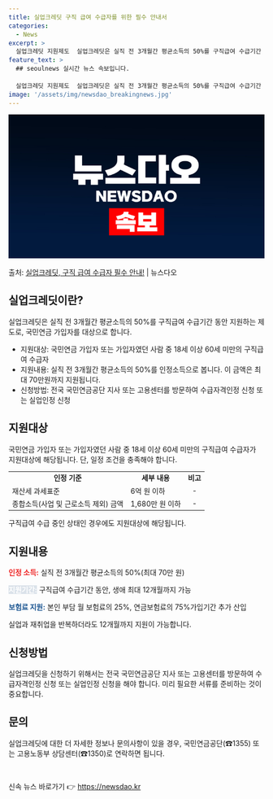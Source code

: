 ```yaml
---
title: 실업크레딧 구직 급여 수급자를 위한 필수 안내서
categories:
  - News
excerpt: >
  실업크레딧 지원제도  실업크레딧은 실직 전 3개월간 평균소득의 50%를 구직급여 수급기간 동안 지원하는 제도…
feature_text: >
  ## seoulnews 실시간 뉴스 속보입니다.

  실업크레딧 지원제도  실업크레딧은 실직 전 3개월간 평균소득의 50%를 구직급여 수급기간 동안 지원하는 제도…
image: '/assets/img/newsdao_breakingnews.jpg'
---
```


![뉴스다오 속보](/assets/img/newsdao_breakingnews.jpg)

<p>출처: <a href="https://newsdao.kr/4684" rel="dofollow">실업크레딧, 구직 급여 수급자 필수 안내!</a> | 뉴스다오</p>

<h2 data-ke-size="size26">실업크레딧이란?</h2>
<p data-ke-size="size16">실업크레딧은 실직 전 3개월간 평균소득의 50%를 구직급여 수급기간 동안 지원하는 제도로, 국민연금 가입자를 대상으로 합니다.</p>
<ul>
  <li>지원대상: 국민연금 가입자 또는 가입자였던 사람 중 18세 이상 60세 미만의 구직급여 수급자</li>
  <li>지원내용: 실직 전 3개월간 평균소득의 50%를 인정소득으로 봅니다. 이 금액은 최대 70만원까지 지원됩니다.</li>
  <li>신청방법: 전국 국민연금공단 지사 또는 고용센터를 방문하여 수급자격인정 신청 또는 실업인정 신청</li>
</ul>
<h2 data-ke-size="size26">지원대상</h2>
<p data-ke-size="size16">국민연금 가입자 또는 가입자였던 사람 중 18세 이상 60세 미만의 구직급여 수급자가 지원대상에 해당됩니다. 단, 일정 조건을 충족해야 합니다.</p>
<table>
  <tr>
    <td style="text-align: center; height: 17px;"><b>인정 기준</b></td>
    <td style="text-align: center; height: 17px;"><b>세부 내용</b></td>
    <td style="text-align: center; height: 17px;"><b>비고</b></td>
  </tr>
  <tr>
    <td style="text-align: left;">재산세 과세표준</td>
    <td style="text-align: left;">6억 원 이하</td>
    <td style="text-align: center;">-</td>
  </tr>
  <tr>
    <td style="text-align: left;">종합소득(사업 및 근로소득 제외) 금액</td>
    <td style="text-align: left;">1,680만 원 이하</td>
    <td style="text-align: center;">-</td>
  </tr>
</table>
<p data-ke-size="size16">구직급여 수급 중인 상태인 경우에도 지원대상에 해당됩니다.</p>
<h2 data-ke-size="size26">지원내용</h2>
<p data-ke-size="size16"><b><span style="color: #ee2323;">인정 소득:</span></b> 실직 전 3개월간 평균소득의 50%(최대 70만 원)</p>
<p data-ke-size="size16"><b><span style="background-color: #21538527; color: #ffffff;">지원기간:</span></b> 구직급여 수급기간 동안, 생애 최대 12개월까지 가능</p>
<p data-ke-size="size16"><b><span style="color: #1a5490;">보험료 지원:</span></b> 본인 부담 월 보험료의 25%, 연금보험료의 75%가입기간 추가 산입</p>
<p data-ke-size="size16">실업과 재취업을 반복하더라도 12개월까지 지원이 가능합니다.</p>
<h2 data-ke-size="size26">신청방법</h2>
<p data-ke-size="size16">실업크레딧을 신청하기 위해서는 전국 국민연금공단 지사 또는 고용센터를 방문하여 수급자격인정 신청 또는 실업인정 신청을 해야 합니다. 미리 필요한 서류를 준비하는 것이 중요합니다.</p>
<h2 data-ke-size="size26">문의</h2>
<p data-ke-size="size16">실업크레딧에 대한 더 자세한 정보나 문의사항이 있을 경우, 국민연금공단(☎1355) 또는 고용노동부 상담센터(☎1350)로 연락하면 됩니다.</p>
<p data-ke-size="size16">&nbsp;</p>
<p data-ke-size="size16"></p> 

신속 뉴스 바로가기 👉 <a href="https://newsdao.kr" rel="dofollow">https://newsdao.kr</a>


